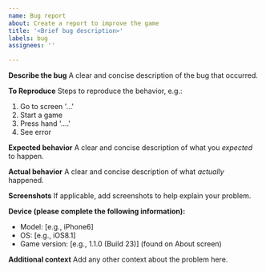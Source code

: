 ```yaml
---
name: Bug report
about: Create a report to improve the game
title: '<Brief bug description>'
labels: bug
assignees: ''

---
```


**Describe the bug**
A clear and concise description of the bug that occurred.

**To Reproduce**
Steps to reproduce the behavior, e.g.:
1. Go to screen '...'
2. Start a game
3. Press hand '....'
4. See error

**Expected behavior**
A clear and concise description of what you _expected_ to happen.

**Actual behavior**
A clear and concise description of what _actually_ happened.

**Screenshots**
If applicable, add screenshots to help explain your problem.

**Device (please complete the following information):**
 - Model: [e.g., iPhone6]
 - OS: [e.g., iOS8.1]
 - Game version: [e.g., 1.1.0 (Build 23)] (found on About screen)

**Additional context**
Add any other context about the problem here.
